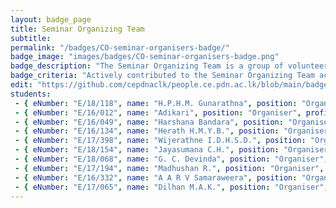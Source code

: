 ```yaml
---
layout: badge_page
title: Seminar Organizing Team
subtitle: 
permalink: "/badges/CO-seminar-organisers-badge/"
badge_image: "images/badges/CO-seminar-organisers-badge.png"
badge_description: "The Seminar Organizing Team is a group of volunteers assisting to Organize seminars for students in the University of Peradeniya as well as other student's in other universities."
badge_criteria: "Actively contributed to the Seminar Organizing Team activities"
edit: "https://github.com/cepdnaclk/people.ce.pdn.ac.lk/blob/main/badges/CO-seminar-organisers-badge"
students: 
 - { eNumber: "E/18/118", name: "H.P.H.M. Gunarathna", position: "Organiser", profile_url: "/students/e18/118/", profile_image: "https://people.ce.pdn.ac.lk/images/students/e18/e18118.jpg", link: "#" }
 - { eNumber: "E/16/012", name: "Adikari", position: "Organiser", profile_url: "/students/e16/012/", profile_image: "https://people.ce.pdn.ac.lk/images/students/e16/e16012.jpg", link: "#" }
 - { eNumber: "E/16/049", name: "Harshana Bandara", position: "Organiser", profile_url: "/students/e16/049/", profile_image: "https://people.ce.pdn.ac.lk/images/students/e16/e16049.jpg", link: "#" }
 - { eNumber: "E/16/134", name: "Herath H.M.Y.B.", position: "Organiser", profile_url: "/students/e16/134/", profile_image: "https://people.ce.pdn.ac.lk/images/students/e16/e16134.jpg", link: "#" }
 - { eNumber: "E/17/398", name: "Wijerathne I.D.H.S.D.", position: "Organiser", profile_url: "/students/e17/398/", profile_image: "https://people.ce.pdn.ac.lk/images/students/e17/e17398.jpg", link: "#" }
 - { eNumber: "E/18/154", name: "Jayasumana C.H.", position: "Organiser", profile_url: "/students/e18/154/", profile_image: "https://people.ce.pdn.ac.lk/images/students/e18/e18154.jpg", link: "#" }
 - { eNumber: "E/18/068", name: "G. C. Devinda", position: "Organiser", profile_url: "/students/e18/068/", profile_image: "https://people.ce.pdn.ac.lk/images/students/e18/e18068.jpg", link: "#" }
 - { eNumber: "E/17/194", name: "Madhushan R.", position: "Organiser", profile_url: "/students/e17/194/", profile_image: "https://people.ce.pdn.ac.lk/images/students/e17/e17194.jpg", link: "#" }
 - { eNumber: "E/16/332", name: "A A R V Samaraweera", position: "Organiser", profile_url: "/students/e16/332/", profile_image: "https://people.ce.pdn.ac.lk/images/students/e16/e16332.jpg", link: "#" }
 - { eNumber: "E/17/065", name: "Dilhan M.A.K.", position: "Organiser", profile_url: "/students/e17/065/", profile_image: "https://people.ce.pdn.ac.lk/images/students/e17/e17065.jpg", link: "#" }
---
```

